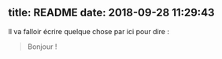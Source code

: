 title: README
date: 2018-09-28 11:29:43
---
Il va falloir écrire quelque chose par ici pour dire :
> Bonjour !
